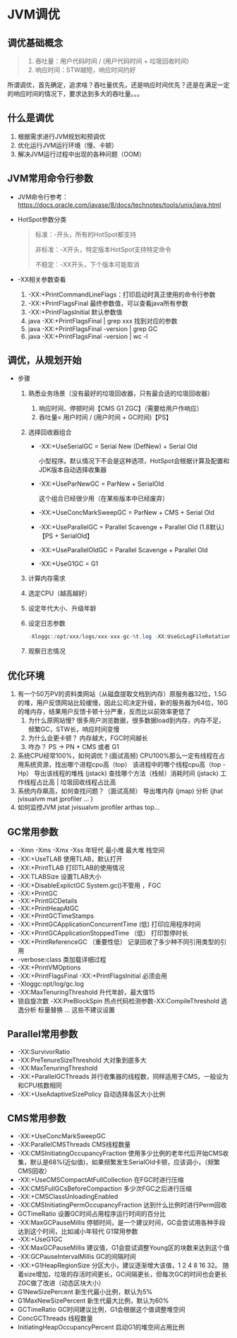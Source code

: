 # JVM调优

## 调优基础概念

>1. 吞吐量：用户代码时间 / (用户代码时间 + 垃圾回收时间)
>2. 响应时间：STW越短，响应时间约好

所谓调优，首先确定，追求啥？吞吐量优先，还是响应时间优先？还是在满足一定的响应时间的情况下，要求达到多大的吞吐量。。。

## 什么是调优

1. 根据需求进行JVM规划和预调优
2. 优化运行JVM运行环境（慢、卡顿）
3. 解决JVM运行过程中出现的各种问题（OOM）

## JVM常用命令行参数

* JVM命令行参考：https://docs.oracle.com/javase/8/docs/technotes/tools/unix/java.html

* HotSpot参数分类

  >标准：-开头，所有的HotSpot都支持
  >
  >非标准：-X开头，特定版本HotSpot支持特定命令
  >
  >不稳定：-XX开头，下个版本可能取消

* -XX相关参数查看
  
  1. -XX:+PrintCommandLineFlags：打印启动时真正使用的命令行参数
  2. -XX:+PrintFlagsFinal 最终参数值，可以查看java所有参数
  3. -XX:+PrintFlagsInitial 默认参数值
  4. java -XX:+PrintFlagsFinal | grep xxx 找到对应的参数
  5. java -XX:+PrintFlagsFinal -version | grep GC
  6. java -XX:+PrintFlagsFinal -version | wc -l

## 调优，从规划开始

* 步骤

  1. 熟悉业务场景（没有最好的垃圾回收器，只有最合适的垃圾回收器）

     1. 响应时间、停顿时间【CMS G1 ZGC】（需要给用户作响应）
     2. 吞吐量= 用户时间 / (用户时间 + GC时间)【PS】

  2. 选择回收器组合

     * -XX:+UseSerialGC = Serial New (DefNew) + Serial Old

       小型程序。默认情况下不会是这种选项，HotSpot会根据计算及配置和JDK版本自动选择收集器

     * -XX:+UseParNewGC = ParNew + SerialOld

       这个组合已经很少用（在某些版本中已经废弃）

     * -XX:+UseConcMarkSweepGC = ParNew + CMS + Serial Old

     * -XX:+UseParallelGC = Parallel Scavenge + Parallel Old (1.8默认) 【PS + SerialOld】

     * -XX:+UseParallelOldGC = Parallel Scavenge + Parallel Old

     * -XX:+UseG1GC = G1

  3. 计算内存需求

  4. 选定CPU（越高越好）

  5. 设定年代大小、升级年龄

  6. 设定日志参数

     ```java
     -Xloggc:/opt/xxx/logs/xxx-xxx-gc-%t.log -XX:UseGcLogFileRotation -XX:NumberOfGcLogFiles=5 -XX:GCLogFileSize=20M -XX:+PrintGCDetails -XX:+PrintGCDateStamps -XX:+PrintGCCause
     ```

  7. 观察日志情况

## 优化环境

1. 有一个50万PV的资料类网站（从磁盘提取文档到内存）原服务器32位，1.5G的堆，用户反馈网站比较缓慢，因此公司决定升级，新的服务器为64位，16G的堆内存，结果用户反馈卡顿十分严重，反而比以前效率更低了
   1. 为什么原网站慢?
      很多用户浏览数据，很多数据load到内存，内存不足，频繁GC，STW长，响应时间变慢
   2. 为什么会更卡顿？
      内存越大，FGC时间越长
   3. 咋办？
      PS -> PN + CMS 或者 G1
2. 系统CPU经常100%，如何调优？(面试高频)
   CPU100%那么一定有线程在占用系统资源，找出哪个进程cpu高（top）
   该进程中的哪个线程cpu高（top -Hp）
   导出该线程的堆栈 (jstack)
   查找哪个方法（栈帧）消耗时间 (jstack)
   工作线程占比高 | 垃圾回收线程占比高
3. 系统内存飙高，如何查找问题？（面试高频）
   导出堆内存 (jmap)
   分析 (jhat jvisualvm mat jprofiler ... )
4. 如何监控JVM
   jstat jvisualvm jprofiler arthas top...

## GC常用参数

* -Xmn -Xms -Xmx -Xss
  年轻代 最小堆 最大堆 栈空间
* -XX:+UseTLAB
  使用TLAB，默认打开
* -XX:+PrintTLAB
  打印TLAB的使用情况
* -XX:TLABSize
  设置TLAB大小
* -XX:+DisableExplictGC
  System.gc()不管用 ，FGC
* -XX:+PrintGC
* -XX:+PrintGCDetails
* -XX:+PrintHeapAtGC
* -XX:+PrintGCTimeStamps
* -XX:+PrintGCApplicationConcurrentTime (低)
  打印应用程序时间
* -XX:+PrintGCApplicationStoppedTime （低）
  打印暂停时长
* -XX:+PrintReferenceGC （重要性低）
  记录回收了多少种不同引用类型的引用
* -verbose:class
  类加载详细过程
* -XX:+PrintVMOptions
* -XX:+PrintFlagsFinal -XX:+PrintFlagsInitial
  必须会用
* -Xloggc:opt/log/gc.log
* -XX:MaxTenuringThreshold
  升代年龄，最大值15
* 锁自旋次数 -XX:PreBlockSpin 热点代码检测参数-XX:CompileThreshold 逃逸分析 标量替换 ...
  这些不建议设置

## Parallel常用参数

- -XX:SurvivorRatio
- -XX:PreTenureSizeThreshold
  大对象到底多大
- -XX:MaxTenuringThreshold
- -XX:+ParallelGCThreads
  并行收集器的线程数，同样适用于CMS，一般设为和CPU核数相同
- -XX:+UseAdaptiveSizePolicy
  自动选择各区大小比例

## CMS常用参数

- -XX:+UseConcMarkSweepGC
- -XX:ParallelCMSThreads
  CMS线程数量
- -XX:CMSInitiatingOccupancyFraction
  使用多少比例的老年代后开始CMS收集，默认是68%(近似值)，如果频繁发生SerialOld卡顿，应该调小，（频繁CMS回收）
- -XX:+UseCMSCompactAtFullCollection
  在FGC时进行压缩
- -XX:CMSFullGCsBeforeCompaction
  多少次FGC之后进行压缩
- -XX:+CMSClassUnloadingEnabled
- -XX:CMSInitiatingPermOccupancyFraction
  达到什么比例时进行Perm回收
- GCTimeRatio
  设置GC时间占用程序运行时间的百分比
- -XX:MaxGCPauseMillis
  停顿时间，是一个建议时间，GC会尝试用各种手段达到这个时间，比如减小年轻代
  G1常用参数
- -XX:+UseG1GC
- -XX:MaxGCPauseMillis
  建议值，G1会尝试调整Young区的块数来达到这个值
- -XX:GCPauseIntervalMillis
  GC的间隔时间
- -XX:+G1HeapRegionSize
  分区大小，建议逐渐增大该值，1 2 4 8 16 32。
  随着size增加，垃圾的存活时间更长，GC间隔更长，但每次GC的时间也会更长
  ZGC做了改进（动态区块大小）
- G1NewSizePercent
  新生代最小比例，默认为5%
- G1MaxNewSizePercent
  新生代最大比例，默认为60%
- GCTimeRatio
  GC时间建议比例，G1会根据这个值调整堆空间
- ConcGCThreads
  线程数量
- InitiatingHeapOccupancyPercent
  启动G1的堆空间占用比例